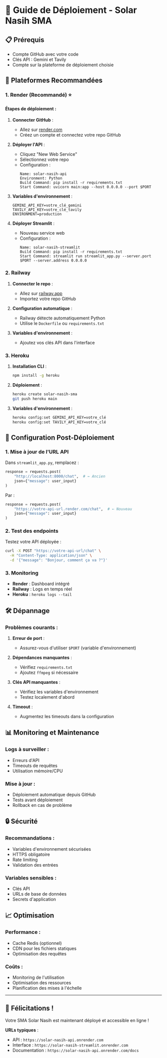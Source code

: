 # 🚀 Guide de Déploiement - Solar Nasih SMA

## 📋 Prérequis

- Compte GitHub avec votre code
- Clés API : Gemini et Tavily
- Compte sur la plateforme de déploiement choisie

## 🎯 Plateformes Recommandées

### 1. **Render** (Recommandé) ⭐

#### Étapes de déploiement :

1. **Connecter GitHub** :
   - Allez sur [render.com](https://render.com)
   - Créez un compte et connectez votre repo GitHub

2. **Déployer l'API** :
   - Cliquez "New Web Service"
   - Sélectionnez votre repo
   - Configuration :
     ```
     Name: solar-nasih-api
     Environment: Python
     Build Command: pip install -r requirements.txt
     Start Command: uvicorn main:app --host 0.0.0.0 --port $PORT
     ```

3. **Variables d'environnement** :
   ```
   GEMINI_API_KEY=votre_clé_gemini
   TAVILY_API_KEY=votre_clé_tavily
   ENVIRONMENT=production
   ```

4. **Déployer Streamlit** :
   - Nouveau service web
   - Configuration :
     ```
     Name: solar-nasih-streamlit
     Build Command: pip install -r requirements.txt
     Start Command: streamlit run streamlit_app.py --server.port $PORT --server.address 0.0.0.0
     ```

### 2. **Railway**

1. **Connecter le repo** :
   - Allez sur [railway.app](https://railway.app)
   - Importez votre repo GitHub

2. **Configuration automatique** :
   - Railway détecte automatiquement Python
   - Utilise le `Dockerfile` ou `requirements.txt`

3. **Variables d'environnement** :
   - Ajoutez vos clés API dans l'interface

### 3. **Heroku**

1. **Installation CLI** :
   ```bash
   npm install -g heroku
   ```

2. **Déploiement** :
   ```bash
   heroku create solar-nasih-sma
   git push heroku main
   ```

3. **Variables d'environnement** :
   ```bash
   heroku config:set GEMINI_API_KEY=votre_clé
   heroku config:set TAVILY_API_KEY=votre_clé
   ```

## 🔧 Configuration Post-Déploiement

### 1. **Mise à jour de l'URL API**

Dans `streamlit_app.py`, remplacez :
```python
response = requests.post(
    "http://localhost:8000/chat",  # ← Ancien
    json={"message": user_input}
)
```

Par :
```python
response = requests.post(
    "https://votre-api-url.render.com/chat",  # ← Nouveau
    json={"message": user_input}
)
```

### 2. **Test des endpoints**

Testez votre API déployée :
```bash
curl -X POST "https://votre-api-url/chat" \
  -H "Content-Type: application/json" \
  -d '{"message": "Bonjour, comment ça va ?"}'
```

### 3. **Monitoring**

- **Render** : Dashboard intégré
- **Railway** : Logs en temps réel
- **Heroku** : `heroku logs --tail`

## 🛠️ Dépannage

### Problèmes courants :

1. **Erreur de port** :
   - Assurez-vous d'utiliser `$PORT` (variable d'environnement)

2. **Dépendances manquantes** :
   - Vérifiez `requirements.txt`
   - Ajoutez `ffmpeg` si nécessaire

3. **Clés API manquantes** :
   - Vérifiez les variables d'environnement
   - Testez localement d'abord

4. **Timeout** :
   - Augmentez les timeouts dans la configuration

## 📊 Monitoring et Maintenance

### Logs à surveiller :
- Erreurs d'API
- Timeouts de requêtes
- Utilisation mémoire/CPU

### Mise à jour :
- Déploiement automatique depuis GitHub
- Tests avant déploiement
- Rollback en cas de problème

## 🔒 Sécurité

### Recommandations :
- Variables d'environnement sécurisées
- HTTPS obligatoire
- Rate limiting
- Validation des entrées

### Variables sensibles :
- Clés API
- URLs de base de données
- Secrets d'application

## 📈 Optimisation

### Performance :
- Cache Redis (optionnel)
- CDN pour les fichiers statiques
- Optimisation des requêtes

### Coûts :
- Monitoring de l'utilisation
- Optimisation des ressources
- Planification des mises à l'échelle

---

## 🎉 Félicitations !

Votre SMA Solar Nasih est maintenant déployé et accessible en ligne !

**URLs typiques** :
- API : `https://solar-nasih-api.onrender.com`
- Interface : `https://solar-nasih-streamlit.onrender.com`
- Documentation : `https://solar-nasih-api.onrender.com/docs` 